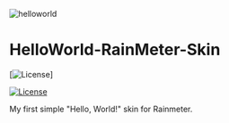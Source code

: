![helloworld](https://user-images.githubusercontent.com/52587785/84580719-760e1700-ada7-11ea-8190-2b134a9e75cb.png)

# HelloWorld-RainMeter-Skin
[![License](https://img.shields.io/github/License/vmatveev95/HelloWorld-RainMeter-Skin)]

[![License](https://img.shields.io/badge/License-Apache%202.0-blue.svg)](https://opensource.org/licenses/Apache-2.0)

My first simple "Hello, World!" skin for Rainmeter.
